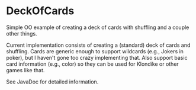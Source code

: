 # DeckOfCards
Simple OO example of creating a deck of cards with shuffling and a couple other things.

Current implementation consists of creating a (standard)
deck of cards and shuffling.  Cards are generic enough
to support wildcards (e.g., Jokers in poker), but I haven't
gone too crazy implementing that.  Also support basic
card information (e.g., color) so they can be used for
Klondike or other games like that.

See JavaDoc for detailed information.
